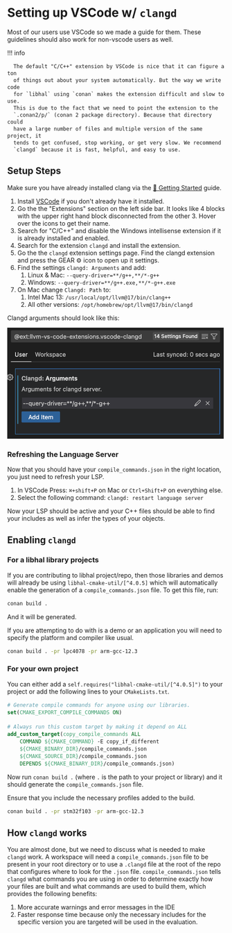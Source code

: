 # Setting up VSCode w/ `clangd`

Most of our users use VSCode so we made a guide for them. These guidelines
should also work for non-vscode users as well.

!!! info

      The default "C/C++" extension by VSCode is nice that it can figure a ton
      of things out about your system automatically. But the way we write code
      for `libhal` using `conan` makes the extension difficult and slow to use.
      This is due to the fact that we need to point the extension to the
      `.conan2/p/` (conan 2 package directory). Because that directory could
      have a large number of files and multiple version of the same project, it
      tends to get confused, stop working, or get very slow. We recommend
      `clangd` because it is fast, helpful, and easy to use.

## Setup Steps

Make sure you have already installed clang via the
[🚀 Getting Started](../getting_started.md) guide.

1. Install [VSCode](https://code.visualstudio.com/) if you don't already have
   it installed.
2. Go the the "Extensions" section on the left side bar. It looks like 4 blocks
   with the upper right hand block disconnected from the other 3.  Hover over
   the icons to get their name.
3. Search for "C/C++" and disable the Windows intellisense extension if it is
   already installed and enabled.
4. Search for the extension `clangd` and install the extension.
5. Go the the `clangd` extension settings page. Find the clangd extension and
   press the GEAR ⚙️ icon to open up it settings.
6. Find the settings `clangd: Arguments` and add:
   1. Linux & Mac: `--query-driver=**/g++,**/*-g++`
   2. Windows: `--query-driver=**/g++.exe,**/*-g++.exe`
7. On Mac change `Clangd: Path` to:
   1. Intel Mac 13: `/usr/local/opt/llvm@17/bin/clang++`
   2. All other versions: `/opt/homebrew/opt/llvm@17/bin/clangd`

Clangd arguments should look like this:

![clangd arguments](../assets/clangd-arguments.png "Clangd Arguments")

### Refreshing the Language Server

Now that you should have your `compile_commands.json` in the right location,
you just need to refresh your LSP.

1. In VSCode Press: `⌘+shift+P` on Mac or `Ctrl+Shift+P` on everything else.
2. Select the following command: `clangd: restart language server`

Now your LSP should be active and your C++ files should be able to find your
includes as well as infer the types of your objects.

## Enabling `clangd`

### For a libhal library projects

If you are contributing to libhal project/repo, then those libraries and demos
will already be using `libhal-cmake-util/[^4.0.5]` which will automatically enable the
generation of a `compile_commands.json` file. To get this file, run:

```bash
conan build .
```

And it will be generated.

If you are attempting to do with is a demo or an application you will need to
specify the platform and compiler like usual.

```bash
conan build . -pr lpc4078 -pr arm-gcc-12.3
```

### For your own project

You can either add a `self.requires("libhal-cmake-util/[^4.0.5]")` to your
project or add the following lines to your `CMakeLists.txt`.

```cmake
# Generate compile commands for anyone using our libraries.
set(CMAKE_EXPORT_COMPILE_COMMANDS ON)

# Always run this custom target by making it depend on ALL
add_custom_target(copy_compile_commands ALL
    COMMAND ${CMAKE_COMMAND} -E copy_if_different
    ${CMAKE_BINARY_DIR}/compile_commands.json
    ${CMAKE_SOURCE_DIR}/compile_commands.json
    DEPENDS ${CMAKE_BINARY_DIR}/compile_commands.json)
```

Now run `conan build .` (where `.` is the path to your project or library) and
it should generate the `compile_commands.json` file.

Ensure that you include the necessary profiles added to the build.

```bash
conan build . -pr stm32f103 -pr arm-gcc-12.3
```

## How `clangd` works

You are almost done, but we need to discuss what is needed to make `clangd`
work. A workspace will need a `compile_commands.json` file to be present
in your root directory or to use a `.clangd` file at the root of the repo
that configures where to look for the `.json` file. `compile_commands.json`
tells `clangd` what commands you are using in order to determine exactly how
your files are built and what commands are used to build them, which provides
the following benefits:

1. More accurate warnings and error messages in the IDE
2. Faster response time because only the necessary includes for the specific
   version you are targeted will be used in the evaluation.
